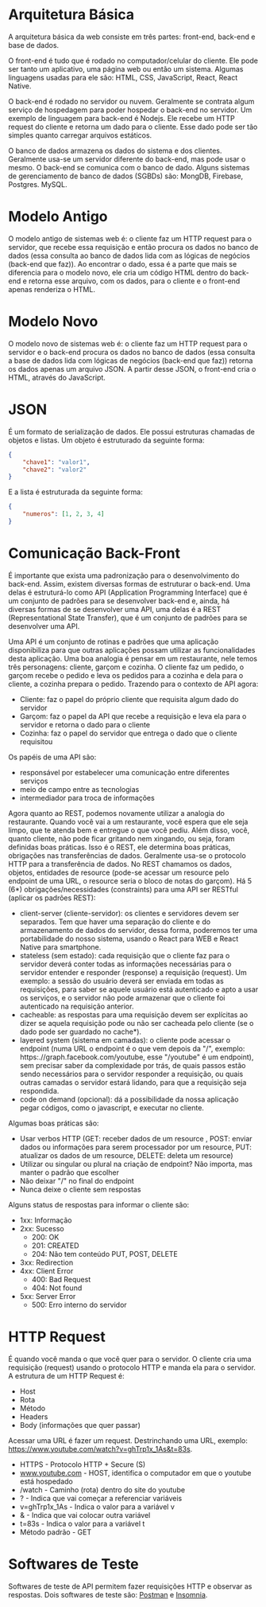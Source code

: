 # Arquitetura Básica
A arquitetura básica da web consiste em três partes: front-end, back-end e base de dados.

O front-end é tudo que é rodado no computador/celular do cliente. Ele pode ser tanto um aplicativo, uma página web ou então um sistema. Algumas linguagens usadas para ele são: HTML, CSS, JavaScript, React, React Native.

O back-end é rodado no servidor ou nuvem. Geralmente se contrata algum serviço de hospedagem para poder hospedar o back-end no servidor. Um exemplo de linguagem para back-end é Nodejs. Ele recebe um HTTP request do cliente e retorna um dado para o cliente. Esse dado pode ser tão simples quanto carregar arquivos estáticos.

O banco de dados armazena os dados do sistema e dos clientes. Geralmente usa-se um servidor diferente do back-end, mas pode usar o mesmo. O back-end se comunica com o banco de dado. Alguns sistemas de gerenciamento de banco de dados (SGBDs) são: MongDB, Firebase, Postgres. MySQL.
# Modelo Antigo
O modelo antigo de sistemas web é: o cliente faz um HTTP request para o servidor, que recebe essa requisição e então procura os dados no banco de dados (essa consulta ao banco de dados lida com as lógicas de negócios (back-end que faz)). Ao encontrar o dado, essa é a parte que mais se diferencia para o modelo novo, ele cria um código HTML dentro do back-end e retorna esse arquivo, com os dados, para o cliente e o front-end apenas renderiza o HTML.
# Modelo Novo
O modelo novo de sistemas web é: o cliente faz um HTTP request para o servidor e o back-end procura os dados no banco de dados (essa consulta a base de dados lida com lógicas de negócios (back-end que faz)) retorna os dados apenas um arquivo JSON. A partir desse JSON, o front-end cria o HTML, através do JavaScript.
# JSON
É um formato de serialização de dados. Ele possui estruturas chamadas de objetos e listas.
Um objeto é estruturado da seguinte forma:
~~~JSON
{
	"chave1": "valor1",
	"chave2": "valor2"
}
~~~
E a lista é estruturada da seguinte forma:
~~~JSON
{
	"numeros": [1, 2, 3, 4]
}
~~~
# Comunicação Back-Front
É importante que exista uma padronização para o desenvolvimento do back-end. Assim, existem diversas formas de estruturar o back-end. Uma delas é estruturá-lo como API (Application Programming Interface) que é um conjunto de padrões para se desenvolver back-end e, ainda, há diversas formas de se desenvolver uma API, uma delas é a REST (Representational State Transfer), que é um conjunto de padrões para se desenvolver uma API.

Uma API é um conjunto de rotinas e padrões que uma aplicação disponibiliza para que outras aplicações possam utilizar as funcionalidades desta aplicação. Uma boa analogia é pensar em um restaurante, nele temos três personagens: cliente, garçom e cozinha. O cliente faz um pedido, o garçom recebe o pedido e leva os pedidos para a cozinha e dela para o cliente, a cozinha prepara o pedido. Trazendo para o contexto de API agora:
- Cliente: faz o papel do próprio cliente que requisita algum dado do servidor
- Garçom: faz o papel da API que recebe a requisição e leva ela para o servidor e retorna o dado para o cliente
- Cozinha: faz o papel do servidor que entrega o dado que o cliente requisitou

Os papéis de uma API são:
- responsável por estabelecer uma comunicação entre diferentes serviços
- meio de campo entre as tecnologias
- intermediador para troca de informações

Agora quanto ao REST, podemos novamente utilizar a analogia do restaurante. Quando você vai a um restaurante, você espera que ele seja limpo, que te atenda bem e entregue o que você pediu. Além disso, você, quanto cliente, não pode ficar gritando nem xingando, ou seja, foram definidas boas práticas. Isso é o REST, ele determina boas práticas, obrigações nas transferências de dados. Geralmente usa-se o protocolo HTTP para a transferência de dados. No REST chamamos os dados, objetos, entidades de resource (pode-se acessar um resource pelo endpoint de uma URL, o resource seria o bloco de notas do garçom). Há 5 (6*) obrigações/necessidades (constraints) para uma API ser RESTful (aplicar os padrões REST):
- client-server (cliente-servidor): os clientes e servidores devem ser separados. Tem que haver uma separação do cliente e do armazenamento de dados do servidor, dessa forma, poderemos ter uma portabilidade do nosso sistema, usando o React para WEB e React Native para smartphone.
- stateless (sem estado): cada requisição que o cliente faz para o servidor deverá conter todas as informações necessárias para o servidor entender e responder (response) a requisição (request). Um exemplo: a sessão do usuário deverá ser enviada em todas as requisições, para saber se aquele usuário está autenticado e apto a usar os serviços, e o servidor não pode armazenar que o cliente foi autenticado na requisição anterior.
- cacheable: as respostas para uma requisição devem ser  explícitas ao dizer se aquela requisição pode ou não ser cacheada pelo cliente (se o dado pode ser guardado no cache*).
- layered system (sistema em camadas): o cliente pode acessar o endpoint (numa URL o endpoint é o que vem depois da "/", exemplo: https:.//graph.facebook.com/youtube, esse "/youtube" é um endpoint), sem precisar saber da complexidade por trás, de quais passos estão sendo necessários para o servidor responder a requisição, ou quais outras camadas o servidor estará lidando, para que a requisição seja respondida.
- code on demand (opcional): dá a possibilidade da nossa aplicação pegar códigos, como o javascript, e executar no cliente.

Algumas boas práticas são:
- Usar verbos HTTP (GET: receber dados de um resource , POST: enviar dados ou informações para serem processador por um resource, PUT: atualizar os dados de um resource, DELETE: deleta um resource)
- Utilizar ou singular ou plural na criação de endpoint? Não importa, mas manter o padrão que escolher
- Não deixar "/" no final do endpoint
- Nunca deixe o cliente sem respostas

Alguns status de respostas para informar o cliente são:
- 1xx: Informação
- 2xx: Sucesso
	- 200: OK
	- 201: CREATED
	- 204: Não tem conteúdo PUT, POST, DELETE
- 3xx: Redirection
- 4xx: Client Error
	- 400: Bad Request
	- 404: Not found
- 5xx: Server Error
	- 500: Erro interno do servidor
# HTTP Request
É quando você manda o que você quer para o servidor. O cliente cria uma requisição (request) usando o protocolo HTTP e manda ela para o servidor. A estrutura de um HTTP Request é:
- Host
- Rota
- Método
- Headers
- Body (informações que quer passar)

Acessar uma URL é fazer um request. Destrinchando uma URL, exemplo: https://www.youtube.com/watch?v=ghTrp1x_1As&t=83s.
- HTTPS - Protocolo HTTP + Secure (S)
- www.youtube.com - HOST, identifica o computador em que o youtube está hospedado
- /watch - Caminho (rota) dentro do site do youtube
- ? - Indica que vai começar a referenciar variáveis
- v=ghTrp1x_1As - Indica o valor para a variável v
- & - Indica que vai colocar outra variável
- t=83s - Indica o valor para a variável t
- Método padrão - GET
# Softwares de Teste
Softwares de teste de API permitem fazer requisições HTTP e observar as respostas. Dois softwares de teste são: [Postman](https://www.postman.com/) e [Insomnia](https://insomnia.rest/download).